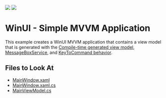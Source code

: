 <!-- default badges list -->
![](https://img.shields.io/endpoint?url=https://codecentral.devexpress.com/api/v1/VersionRange/499404716/22.1.2%2B)
[![](https://img.shields.io/badge/📖_How_to_use_DevExpress_Examples-e9f6fc?style=flat-square)](https://docs.devexpress.com/GeneralInformation/403183)
<!-- default badges end -->
<!--
A repository template for creating new examples.
-->

# WinUI - Simple MVVM Application

This example creates a WinUI MVVM application that contains a view model that is generated with the [Compile-time generated view model](https://docs.devexpress.com/WinUI/402937/mvvm/viewmodels?v=22.1#generated-view-models), [MessageBoxService](https://docs.devexpress.com/WinUI/DevExpress.WinUI.Core.MessageBoxService?v=22.1), and [KeyToCommand behavior](https://docs.devexpress.com/WinUI/DevExpress.WinUI.Core.KeyToCommand?v=22.1).

<!-- default file list -->

## Files to Look At

- [MainWindow.xaml](./CS/winui-simple-mvvm-application/SimpleMVVMApplication/Views/MainWindow.xaml)
- [MainWindow.xaml.cs](./CS/winui-simple-mvvm-application/SimpleMVVMApplication/Views/MainWindow.xaml.cs)
- [MainViewModel.cs](./CS/winui-simple-mvvm-application/SimpleMVVMApplication/Views/MainViewModel.cs)

<!-- default file list end --> 

<!-- 

## Documentation

- [Compile-time generated view model](https://docs.devexpress.com/WinUI/402937/mvvm/viewmodels?v=22.1#generated-view-models)
- [WinUI MVVM Framework](https://docs.devexpress.com/WinUI/102569/mvvm-framework?v=22.1))
- [ViewModels](https://docs.devexpress.com/WinUI/402937/mvvm/viewmodels?v=22.1)
- [Behaviors](https://docs.devexpress.com/WinUI/402936/mvvm/behaviors?v=22.1))
- [UI Services](https://docs.devexpress.com/WinUI/402940/mvvm/services?v=22.1)

## Blog Post

- [Create your First MVVM Application in WinUI](https://community.devexpress.com/blogs/wpf/archive/2022/05/30/create-your-first-mvvm-application-in-winui.aspx)

## More Examples

- [Create a custom WinUI MVVM Behavior]
- [Create a custom WinUI MVVM UI Service]
